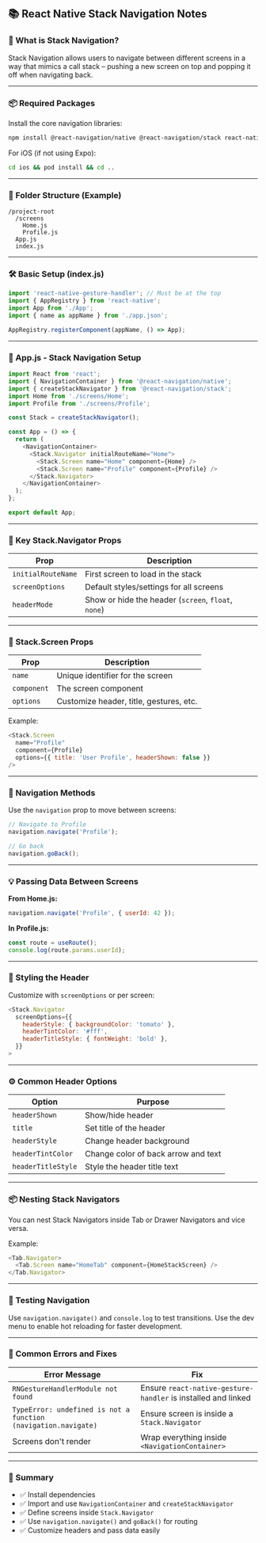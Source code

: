 ## 📚 React Native Stack Navigation Notes

### 🧭 What is Stack Navigation?

Stack Navigation allows users to navigate between different screens in a way that mimics a call stack – pushing a new screen on top and popping it off when navigating back.

---

### 📦 Required Packages

Install the core navigation libraries:

```bash
npm install @react-navigation/native @react-navigation/stack react-native-screens react-native-safe-area-context react-native-gesture-handler react-native-reanimated react-native-vector-icons
```

For iOS (if not using Expo):

```bash
cd ios && pod install && cd ..
```

---

### 🧱 Folder Structure (Example)

```
/project-root
  /screens
    Home.js
    Profile.js
  App.js
  index.js
```

---

### 🛠️ Basic Setup (index.js)

```js
import 'react-native-gesture-handler'; // Must be at the top
import { AppRegistry } from 'react-native';
import App from './App';
import { name as appName } from './app.json';

AppRegistry.registerComponent(appName, () => App);
```

---

### 📄 App.js - Stack Navigation Setup

```js
import React from 'react';
import { NavigationContainer } from '@react-navigation/native';
import { createStackNavigator } from '@react-navigation/stack';
import Home from './screens/Home';
import Profile from './screens/Profile';

const Stack = createStackNavigator();

const App = () => {
  return (
    <NavigationContainer>
      <Stack.Navigator initialRouteName="Home">
        <Stack.Screen name="Home" component={Home} />
        <Stack.Screen name="Profile" component={Profile} />
      </Stack.Navigator>
    </NavigationContainer>
  );
};

export default App;
```

---

### 🧭 Key Stack.Navigator Props

| Prop               | Description                                         |
| ------------------ | --------------------------------------------------- |
| `initialRouteName` | First screen to load in the stack                   |
| `screenOptions`    | Default styles/settings for all screens             |
| `headerMode`       | Show or hide the header (`screen`, `float`, `none`) |

---

### 🧾 Stack.Screen Props

| Prop        | Description                             |
| ----------- | --------------------------------------- |
| `name`      | Unique identifier for the screen        |
| `component` | The screen component                    |
| `options`   | Customize header, title, gestures, etc. |

Example:

```js
<Stack.Screen 
  name="Profile" 
  component={Profile} 
  options={{ title: 'User Profile', headerShown: false }} 
/>
```

---

### 🧭 Navigation Methods

Use the `navigation` prop to move between screens:

```js
// Navigate to Profile
navigation.navigate('Profile');

// Go back
navigation.goBack();
```

---

### 💡 Passing Data Between Screens

**From Home.js:**

```js
navigation.navigate('Profile', { userId: 42 });
```

**In Profile.js:**

```js
const route = useRoute();
console.log(route.params.userId);
```

---

### 🎨 Styling the Header

Customize with `screenOptions` or per screen:

```js
<Stack.Navigator
  screenOptions={{
    headerStyle: { backgroundColor: 'tomato' },
    headerTintColor: '#fff',
    headerTitleStyle: { fontWeight: 'bold' },
  }}
>
```

---

### ⚙️ Common Header Options

| Option             | Purpose                             |
| ------------------ | ----------------------------------- |
| `headerShown`      | Show/hide header                    |
| `title`            | Set title of the header             |
| `headerStyle`      | Change header background            |
| `headerTintColor`  | Change color of back arrow and text |
| `headerTitleStyle` | Style the header title text         |

---

### 📦 Nesting Stack Navigators

You can nest Stack Navigators inside Tab or Drawer Navigators and vice versa.

Example:

```js
<Tab.Navigator>
  <Tab.Screen name="HomeTab" component={HomeStackScreen} />
</Tab.Navigator>
```

---

### 🧪 Testing Navigation

Use `navigation.navigate()` and `console.log` to test transitions. Use the dev menu to enable hot reloading for faster development.

---

### 🧼 Common Errors and Fixes

| Error Message                                                  | Fix                                                           |
| -------------------------------------------------------------- | ------------------------------------------------------------- |
| `RNGestureHandlerModule not found`                             | Ensure `react-native-gesture-handler` is installed and linked |
| `TypeError: undefined is not a function (navigation.navigate)` | Ensure screen is inside a `Stack.Navigator`                   |
| Screens don't render                                           | Wrap everything inside `<NavigationContainer>`                |

---

### 📝 Summary

* ✅ Install dependencies
* ✅ Import and use `NavigationContainer` and `createStackNavigator`
* ✅ Define screens inside `Stack.Navigator`
* ✅ Use `navigation.navigate()` and `goBack()` for routing
* ✅ Customize headers and pass data easily
